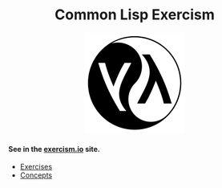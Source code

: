 <h1 align="center">
Common Lisp Exercism
</h1>

<p align="center">
    <img width="200" src="./img/lisp-logo.png" />
</p>

#### See in the [exercism.io](https://exercism.io) site.

- [Exercises](./exercises.md)
- [Concepts](./.md)